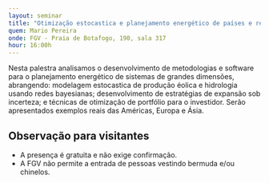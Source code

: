 ```yaml
---
layout: seminar
title: "Otimização estocastica e planejamento energético de países e regiões"
quem: Mario Pereira
onde: FGV - Praia de Botafogo, 190, sala 317
hour: 16:00h
---
```


Nesta palestra analisamos o desenvolvimento de metodologias e software
para o planejamento energético de sistemas de grandes dimensões,
abrangendo: modelagem estocastica de produção éolica e hidrologia
usando redes bayesianas; desenvolvimento de estratégias de expansão
sob incerteza; e técnicas de otimização de portfólio para o
investidor. Serão apresentados exemplos reais das Américas, Europa e
Ásia.

## Observação para visitantes

- A presença é gratuita e não exige confirmação.
- A FGV não permite a entrada de pessoas vestindo bermuda e/ou
  chinelos.

